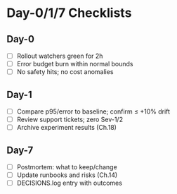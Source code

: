 # Day-0/1/7 Checklists

## Day-0
- [ ] Rollout watchers green for 2h
- [ ] Error budget burn within normal bounds
- [ ] No safety hits; no cost anomalies

## Day-1
- [ ] Compare p95/error to baseline; confirm ≤ +10% drift
- [ ] Review support tickets; zero Sev-1/2
- [ ] Archive experiment results (Ch.18)

## Day-7
- [ ] Postmortem: what to keep/change
- [ ] Update runbooks and risks (Ch.14)
- [ ] DECISIONS.log entry with outcomes
